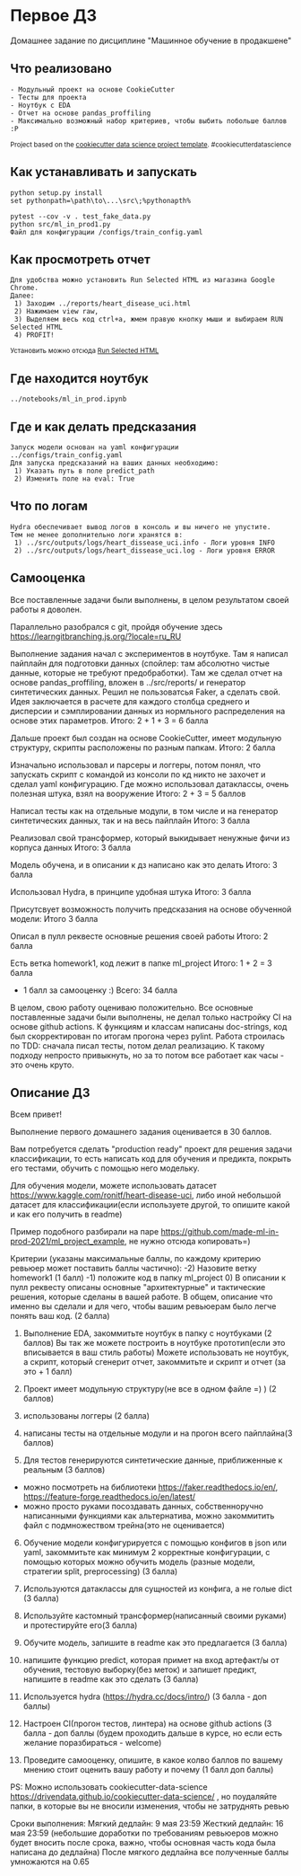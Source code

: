 Первое ДЗ
==============================

Домашнее задание по дисциплине "Машинное обучение в продакшене"

Что реализовано
------------
    - Модульный проект на основе CookieCutter
    - Тесты для проекта
    - Ноутбук с EDA
    - Отчет на основе pandas_proffiling
    - Максимально возможный набор критериев, чтобы выбить побольше баллов :P

<p><small>Project based on the <a target="_blank" href="https://drivendata.github.io/cookiecutter-data-science/">cookiecutter data science project template</a>. #cookiecutterdatascience</small></p>

Как устанавливать и запускать
------------
    python setup.py install
    set pythonpath=\path\to\...\src\;%pythonapth%
    
    pytest --cov -v . test_fake_data.py
    python src/ml_in_prod1.py
    Файл для конфигурации /configs/train_config.yaml
    
Как просмотреть отчет
------------
    Для удобства можно установить Run Selected HTML из магазина Google Chrome.
    Далее:
     1) Заходим ../reports/heart_disease_uci.html
     2) Нажимаем view raw,
     3) Выделяем весь код ctrl+a, жмем правую кнопку мыши и выбираем RUN Selected HTML
     4) PROFIT!
    
    
<p><small>Установить можно отсюда <a target="_blank" href="https://chrome.google.com/webstore/detail/run-selected-html/eefflcdphpehljcadbmkdpopmbamfefl/related">Run Selected HTML</a></small></p>

Где находится ноутбук
------------
    ../notebooks/ml_in_prod.ipynb
    
Где и как делать предсказания
------------
    Запуск модели основан на yaml конфигурации ../configs/train_config.yaml
    Для запуска предсказаний на ваших данных необходимо:
     1) Указать путь в поле predict_path
     2) Изменить поле на eval: True

Что по логам
------------
    Hydra обеспечивает вывод логов в консоль и вы ничего не упустите.
    Тем не менее дополнительно логи хранятся в:
     1) ../src/outputs/logs/heart_dissease_uci.info - Логи уровня INFO
     2) ../src/outputs/logs/heart_dissease_uci.log - Логи уровня ERROR

Самооценка
------------
Все поставленные задачи были выполнены, в целом результатом своей работы я доволен.

Параллельно разобрался c git, пройдя обучение здесь https://learngitbranching.js.org/?locale=ru_RU 

Выполнение задания начал с экспериментов в ноутбуке. Там я написал пайплайн для подготовки данных 
(спойлер: там абсолютно чистые данные, которые не требуют предобработки). 
Там же сделал отчет на основе pandas_proffiling, вложен в ../src/reports/ и генератор синтетических данных.
Решил не пользоватсья Faker, а сделать свой. Идея заключается в расчете для каждого столбца среднего и дисперсии
и сэмплировании данных из нормльного распределения на основе этих параметров.
Итого: 2 + 1 + 3 = 6 балла

Дальше проект был создан на основе CookieCutter, имеет модульную структуру, скрипты расположены
по разным папкам.
Итого: 2 балла

Изначально использовал и парсеры и логгеры, потом понял, что запускать скрипт с командой из консоли по кд никто не захочет
и сделал yaml конфигурацию. Где можно использовал датаклассы, очень полезная штука, взял на вооружение
Итого: 2 + 3 = 5 баллов

Написал тесты как на отдельные модули, в том числе и на генератор синтетических данных, так и на весь пайплайн
Итого: 3 балла

Реализовал свой трансформер, который выкидывает ненужные фичи из корпуса данных
Итого: 3 балла

Модель обучена, и в описании к дз написано как это делать
Итого: 3 балла

Использовал Hydra, в принципе удобная штука
Итого: 3 балла

Присутсвует возможность получить предсказания на основе обученной модели:
Итого 3 балла

Описал в пулл реквесте основные решения своей работы
Итого: 2 балла

Есть ветка homework1, код лежит в папке ml_project
Итого: 1 + 2 = 3 балла

+ 1 балл за самооценку :)
Всего: 34 балла

В целом, свою работу оцениваю положительно. Все основные поставленные задачи были выполнены,
не делал только настройку CI на основе github actions. К функциям и классам написаны doc-strings,
код был скорректирован по итогам прогона через pylint. Работа строилась по TDD: сначала писал тесты, потом делал реализацию.
К такому подходу непросто привыкнуть, но за то потом все работает как часы - это очень круто.





Описание ДЗ
------------
Всем привет! 

Выполнение первого домашнего задания оценивается в 30 баллов. 

Вам потребуется сделать "production ready" проект для решения задачи классификации, то есть написать код для обучения и предикта, покрыть его тестами, обучить с помощью него модельку.

Для обучения модели, можете использовать датасет https://www.kaggle.com/ronitf/heart-disease-uci, либо иной небольшой датасет для классификации(если используете другой, то опишите какой и как его получить в readme)

Пример подобного разбирали на паре https://github.com/made-ml-in-prod-2021/ml_project_example, не нужно отсюда копировать=)

Критерии (указаны максимальные баллы, по каждому критерию ревьюер может поставить баллы частично): 
-2) Назовите ветку homework1 (1 балл)
-1) положите код в папку ml_project
0) В описании к пулл реквесту описаны основные "архитектурные" и тактические решения, которые сделаны в вашей работе. В общем, описание что именно вы сделали и для чего, чтобы вашим ревьюерам было легче понять ваш код. (2 балла)

1) Выполнение EDA, закоммитьте ноутбук в папку с ноутбуками (2 баллов)
Вы так же можете построить в ноутбуке прототип(если это вписывается в ваш стиль работы)
Можете использовать не ноутбук, а скрипт, который сгенерит отчет, закоммитьте и скрипт и отчет (за это + 1 балл)

2) Проект имеет модульную структуру(не все в одном файле =) ) (2 баллов)

3) использованы логгеры (2 балла)

4) написаны тесты на отдельные модули и на прогон всего пайплайна(3 баллов)

5) Для тестов генерируются синтетические данные, приближенные к реальным (3 баллов)
- можно посмотреть на библиотеки https://faker.readthedocs.io/en/, https://feature-forge.readthedocs.io/en/latest/
- можно просто руками посоздавать данных, собственноручно написанными функциями
как альтернатива, можно закоммитить файл с подмножеством трейна(это не оценивается) 

6) Обучение модели конфигурируется с помощью конфигов в json или yaml, закоммитьте как минимум 2 корректные конфигурации, с помощью которых можно обучить модель (разные модели, стратегии split, preprocessing) (3 балла)

7) Используются датаклассы для сущностей из конфига, а не голые dict (3 балла) 

8) Используйте кастомный трансформер(написанный своими руками) и протестируйте его(3 балла)

9) Обучите модель, запишите в readme как это предлагается (3 балла)

10) напишите функцию predict, которая примет на вход артефакт/ы от обучения, тестовую выборку(без меток) и запишет предикт, напишите в readme как это сделать (3 балла)  

11) Используется hydra  (https://hydra.cc/docs/intro/) (3 балла - доп баллы)

12) Настроен CI(прогон тестов, линтера) на основе github actions  (3 балла - доп баллы (будем проходить дальше в курсе, но если есть желание поразбираться - welcome)
13) Проведите самооценку, опишите, в какое колво баллов по вашему мнению стоит оценить вашу работу и почему (1 балл доп баллы) 


PS: Можно использовать cookiecutter-data-science  https://drivendata.github.io/cookiecutter-data-science/ , но поудаляйте папки, в которые вы не вносили изменения, чтобы не затруднять ревью


Сроки выполнения:
Мягкий дедлайн: 9 мая 23:59
Жесткий дедлайн:  16 мая 23:59 
(небольшие доработки по требованиям ревьюеров можно будет вносить после срока, важно, чтобы основная часть кода была написана до дедлайна)
После мягкого дедлайна все полученные баллы умножаются на 0.65
